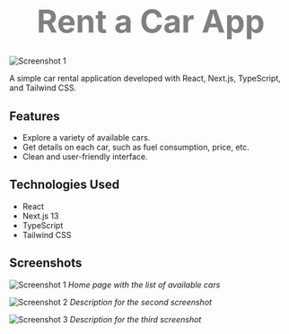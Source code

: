 # <p align="center"><span style="color: grey; font-size: 2em;">Rent a Car App</span></p>

![Screenshot 1](https://i.imgur.com/mRGPqgO.png)

A simple car rental application developed with React, Next.js, TypeScript, and Tailwind CSS.

## Features

- Explore a variety of available cars.
- Get details on each car, such as fuel consumption, price, etc.
- Clean and user-friendly interface.

## Technologies Used

- React
- Next.js 13
- TypeScript
- Tailwind CSS


## Screenshots

![Screenshot 1](https://i.imgur.com/mRGPqgO.png)
*Home page with the list of available cars*

![Screenshot 2](https://i.imgur.com/Etd4594.png)
*Description for the second screenshot*

![Screenshot 3](https://i.imgur.com/Rw9mj52.png)
*Description for the third screenshot*
